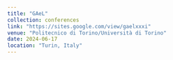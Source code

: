 ```yaml
---
title: "GAeL"
collection: conferences
link: "https://sites.google.com/view/gaelxxxi"
venue: "Politecnico di Torino/Università di Torino"
date: 2024-06-17
location: "Turin, Italy"
---
```

